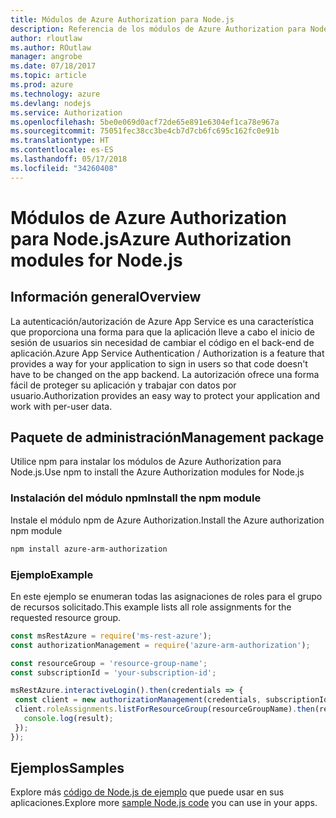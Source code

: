```yaml
---
title: Módulos de Azure Authorization para Node.js
description: Referencia de los módulos de Azure Authorization para Node.js
author: rloutlaw
ms.author: ROutlaw
manager: angrobe
ms.date: 07/18/2017
ms.topic: article
ms.prod: azure
ms.technology: azure
ms.devlang: nodejs
ms.service: Authorization
ms.openlocfilehash: 5be0e069d0acf72de65e891e6304ef1ca78e967a
ms.sourcegitcommit: 75051fec38cc3be4cb7d7cb6fc695c162fc0e91b
ms.translationtype: HT
ms.contentlocale: es-ES
ms.lasthandoff: 05/17/2018
ms.locfileid: "34260408"
---
```

# <a name="azure-authorization-modules-for-nodejs"></a><span data-ttu-id="a58b9-103">Módulos de Azure Authorization para Node.js</span><span class="sxs-lookup"><span data-stu-id="a58b9-103">Azure Authorization modules for Node.js</span></span>

## <a name="overview"></a><span data-ttu-id="a58b9-104">Información general</span><span class="sxs-lookup"><span data-stu-id="a58b9-104">Overview</span></span>

<span data-ttu-id="a58b9-105">La autenticación/autorización de Azure App Service es una característica que proporciona una forma para que la aplicación lleve a cabo el inicio de sesión de usuarios sin necesidad de cambiar el código en el back-end de aplicación.</span><span class="sxs-lookup"><span data-stu-id="a58b9-105">Azure App Service Authentication / Authorization is a feature that provides a way for your application to sign in users so that code doesn't have to be changed on the app backend.</span></span> <span data-ttu-id="a58b9-106">La autorización ofrece una forma fácil de proteger su aplicación y trabajar con datos por usuario.</span><span class="sxs-lookup"><span data-stu-id="a58b9-106">Authorization provides an easy way to protect your application and work with per-user data.</span></span>

## <a name="management-package"></a><span data-ttu-id="a58b9-107">Paquete de administración</span><span class="sxs-lookup"><span data-stu-id="a58b9-107">Management package</span></span>

<span data-ttu-id="a58b9-108">Utilice npm para instalar los módulos de Azure Authorization para Node.js.</span><span class="sxs-lookup"><span data-stu-id="a58b9-108">Use npm to install the Azure Authorization modules for Node.js</span></span>

### <a name="install-the-npm-module"></a><span data-ttu-id="a58b9-109">Instalación del módulo npm</span><span class="sxs-lookup"><span data-stu-id="a58b9-109">Install the npm module</span></span>

<span data-ttu-id="a58b9-110">Instale el módulo npm de Azure Authorization.</span><span class="sxs-lookup"><span data-stu-id="a58b9-110">Install the Azure authorization npm module</span></span>

```bash
npm install azure-arm-authorization
```

### <a name="example"></a><span data-ttu-id="a58b9-111">Ejemplo</span><span class="sxs-lookup"><span data-stu-id="a58b9-111">Example</span></span>

<span data-ttu-id="a58b9-112">En este ejemplo se enumeran todas las asignaciones de roles para el grupo de recursos solicitado.</span><span class="sxs-lookup"><span data-stu-id="a58b9-112">This example lists all role assignments for the requested resource group.</span></span>

```javascript
const msRestAzure = require('ms-rest-azure');
const authorizationManagement = require('azure-arm-authorization');

const resourceGroup = 'resource-group-name';
const subscriptionId = 'your-subscription-id';

msRestAzure.interactiveLogin().then(credentials => {
 const client = new authorizationManagement(credentials, subscriptionId);
 client.roleAssignments.listForResourceGroup(resourceGroupName).then(result => {
   console.log(result);
 });
});
```

## <a name="samples"></a><span data-ttu-id="a58b9-113">Ejemplos</span><span class="sxs-lookup"><span data-stu-id="a58b9-113">Samples</span></span>

<span data-ttu-id="a58b9-114">Explore más [código de Node.js de ejemplo](https://azure.microsoft.com/resources/samples/?platform=nodejs) que puede usar en sus aplicaciones.</span><span class="sxs-lookup"><span data-stu-id="a58b9-114">Explore more [sample Node.js code](https://azure.microsoft.com/resources/samples/?platform=nodejs) you can use in your apps.</span></span>
